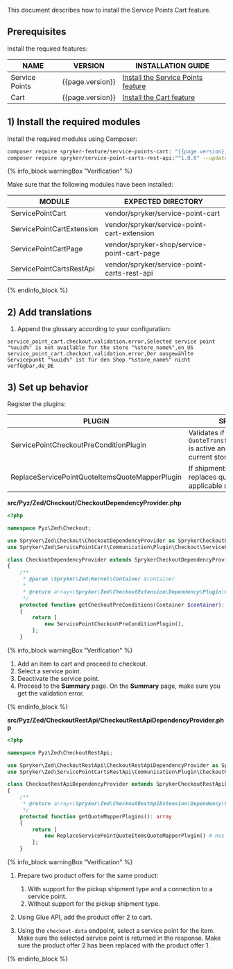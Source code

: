 

This document describes how to install the Service Points Cart feature.

## Prerequisites

Install the required features:

| NAME                    | VERSION           | INSTALLATION GUIDE                                                                                                                                                                               |
|-------------------------|-------------------|-------------------------------------------------------------------------------------------------------------------------------------------------------------------------------------------------|
| Service Points          | {{page.version}}  | [Install the Service Points feature](/docs/pbc/all/service-point-management/latest/unified-commerce/install-features/install-the-service-points-feature.html)                                                    |
| Cart                    | {{page.version}}  | [Install the Cart feature](/docs/pbc/all/cart-and-checkout/latest/base-shop/feature-overviews/cart-feature-overview/cart-feature-overview.html) |

## 1) Install the required modules

Install the required modules using Composer:

```bash
composer require spryker-feature/service-points-cart: "{{page.version}}" --update-with-dependencies
composer require spryker/service-point-carts-rest-api:"^1.0.0" --update-with-dependencies
```

{% info_block warningBox "Verification" %}

Make sure that the following modules have been installed:

| MODULE                    | EXPECTED DIRECTORY                          |
|---------------------------|---------------------------------------------|
| ServicePointCart          | vendor/spryker/service-point-cart           |
| ServicePointCartExtension | vendor/spryker/service-point-cart-extension |
| ServicePointCartPage      | vendor/spryker-shop/service-point-cart-page |
| ServicePointCartsRestApi  | vendor/spryker/service-point-carts-rest-api |

{% endinfo_block %}

## 2) Add translations

1. Append the glossary according to your configuration:

```csv
service_point_cart.checkout.validation.error,Selected service point "%uuid%" is not available for the store "%store_name%",en_US
service_point_cart.checkout.validation.error,Der ausgewählte Servicepunkt "%uuid%" ist für den Shop "%store_name%" nicht verfügbar,de_DE
```

## 3) Set up behavior

Register the plugins:

| PLUGIN                                         | SPECIFICATION                                                                                  | PREREQUISITES | NAMESPACE                                                                 |
|------------------------------------------------|------------------------------------------------------------------------------------------------|---------------|---------------------------------------------------------------------------|
| ServicePointCheckoutPreConditionPlugin         | Validates if `QuoteTransfer.items.servicePoint` is active and available for the current store. |           | Spryker\Zed\ServicePointCart\Communication\Plugin\Checkout                |
| ReplaceServicePointQuoteItemsQuoteMapperPlugin | If shipments are provided, replaces quote items using an applicable strategy.                      |           | Spryker\Zed\ServicePointCartsRestApi\Communication\Plugin\CheckoutRestApi |

**src/Pyz/Zed/Checkout/CheckoutDependencyProvider.php**

```php
<?php

namespace Pyz\Zed\Checkout;

use Spryker\Zed\Checkout\CheckoutDependencyProvider as SprykerCheckoutDependencyProvider;
use Spryker\Zed\ServicePointCart\Communication\Plugin\Checkout\ServicePointCheckoutPreConditionPlugin;

class CheckoutDependencyProvider extends SprykerCheckoutDependencyProvider
{
    /**
     * @param \Spryker\Zed\Kernel\Container $container
     *
     * @return array<\Spryker\Zed\CheckoutExtension\Dependency\Plugin\CheckoutPreConditionPluginInterface>
     */
    protected function getCheckoutPreConditions(Container $container): array
    {
        return [
            new ServicePointCheckoutPreConditionPlugin(),
        ];
    }
```

{% info_block warningBox "Verification" %}

1. Add an item to cart and proceed to checkout.
2. Select a service point.
3. Deactivate the service point.
4. Proceed to the **Summary** page.
    On the **Summary** page, make sure you get the validation error.

{% endinfo_block %}

**src/Pyz/Zed/CheckoutRestApi/CheckoutRestApiDependencyProvider.php**

```php
<?php

namespace Pyz\Zed\CheckoutRestApi;

use Spryker\Zed\CheckoutRestApi\CheckoutRestApiDependencyProvider as SprykerCheckoutRestApiDependencyProvider;
use Spryker\Zed\ServicePointCartsRestApi\Communication\Plugin\CheckoutRestApi\ReplaceServicePointQuoteItemsQuoteMapperPlugin;

class CheckoutRestApiDependencyProvider extends SprykerCheckoutRestApiDependencyProvider
{
    /**
     * @return array<\Spryker\Zed\CheckoutRestApiExtension\Dependency\Plugin\QuoteMapperPluginInterface>
     */
    protected function getQuoteMapperPlugins(): array
    {
        return [
            new ReplaceServicePointQuoteItemsQuoteMapperPlugin() # Has to be placed before PaymentsQuoteMapperPlugin
        ];
    }
```

{% info_block warningBox "Verification" %}

1. Prepare two product offers for the same product:

    1. With support for the pickup shipment type and a connection to a service point.
    2. Without support for the pickup shipment type.

2. Using Glue API, add the product offer 2 to cart.
3. Using the `checkout-data` endpoint, select a service point for the item.
  Make sure the selected service point is returned in the response. Make sure the product offer 2 has been replaced with the product offer 1.

{% endinfo_block %}
